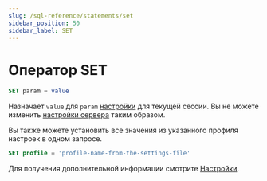 ```yaml
---
slug: /sql-reference/statements/set
sidebar_position: 50
sidebar_label: SET
---
```



# Оператор SET

``` sql
SET param = value
```

Назначает `value` для `param` [настройки](/operations/settings/overview) для текущей сессии. Вы не можете изменить [настройки сервера](../../operations/server-configuration-parameters/settings.md) таким образом.

Вы также можете установить все значения из указанного профиля настроек в одном запросе.

``` sql
SET profile = 'profile-name-from-the-settings-file'
```

Для получения дополнительной информации смотрите [Настройки](../../operations/settings/settings.md).
